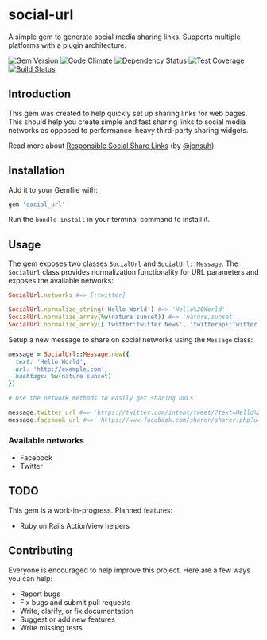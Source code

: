 # social-url

A simple gem to generate social media sharing links.
Supports multiple platforms with a plugin architecture.

[![Gem Version](https://badge.fury.io/rb/social-url.svg)](http://badge.fury.io/rb/social-url) [![Code Climate](https://codeclimate.com/github/richardvenneman/social-url/badges/gpa.svg)](https://codeclimate.com/github/richardvenneman/social-url) [![Dependency Status](https://gemnasium.com/richardvenneman/social-url.svg)](https://gemnasium.com/richardvenneman/social-url) [![Test Coverage](https://codeclimate.com/github/richardvenneman/social-url/badges/coverage.svg)](https://codeclimate.com/github/richardvenneman/social-url/coverage) [![Build Status](http://img.shields.io/travis/richardvenneman/social-url.svg)](https://travis-ci.org/richardvenneman/social-url)

## Introduction

This gem was created to help quickly set up sharing links for web pages. This should help you create simple and fast sharing links to social media networks as opposed to performance-heavy third-party sharing widgets.

Read more about [Responsible Social Share Links](https://jonsuh.com/blog/social-share-links) (by [@jonsuh](https://github.com/jonsuh)).

## Installation

Add it to your Gemfile with:

```ruby
gem 'social_url'
```

Run the `bundle install` in your terminal command to install it.

## Usage

The gem exposes two classes `SocialUrl` and `SocialUrl::Message`. The `SocialUrl` class provides normalization functionality for URL parameters and exposes the available networks:

```ruby
SocialUrl.networks #=> [:twitter]

SocialUrl.normalize_string('Hello World') #=> 'Hello%20World'
SocialUrl.normalize_array(%w(nature sunset)) #=> 'nature,sunset'
SocialUrl.normalize_array(['twitter:Twitter News', 'twitterapi:Twitter API News']) #=> 'twitter%3ATwitter%20News,twitterapi%3ATwitter%20API%20News'
```

Setup a new message to share on social networks using the `Message` class:

```ruby
message = SocialUrl::Message.new({
  text: 'Hello World',
  url: 'http://example.com',
  hashtags: %w(nature sunset)
})

# Use the network methods to easily get sharing URLs

message.twitter_url #=> 'https://twitter.com/intent/tweet/?text=Hello%20World&url=http%3A%2F%2Fexample.com&hashtags=nature,sunset'
message.facebook_url #=> 'https://www.facebook.com/sharer/sharer.php?u=http%3A%2F%2Fexample.com'
```

### Available networks

- Facebook
- Twitter

## TODO

This gem is a work-in-progress. Planned features:

- Ruby on Rails ActionView helpers

## Contributing

Everyone is encouraged to help improve this project. Here are a few ways you can help:

- Report bugs
- Fix bugs and submit pull requests
- Write, clarify, or fix documentation
- Suggest or add new features
- Write missing tests
